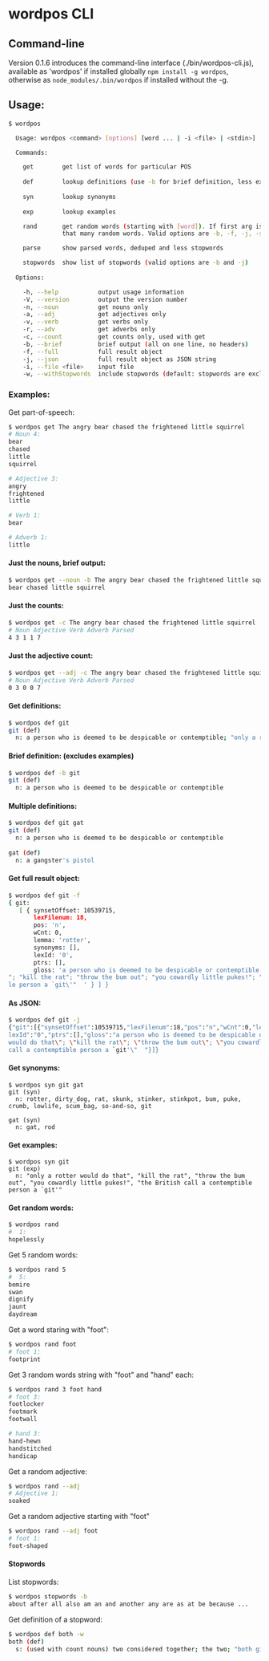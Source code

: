 wordpos CLI
=======

## Command-line

Version 0.1.6 introduces the command-line interface (./bin/wordpos-cli.js), available as 'wordpos' if installed globally
`npm install -g wordpos`, otherwise as `node_modules/.bin/wordpos` if installed without the -g.

## Usage:
```bash
$ wordpos

  Usage: wordpos <command> [options] [word ... | -i <file> | <stdin>]

  Commands:

    get        get list of words for particular POS
 
    def        lookup definitions (use -b for brief definition, less examples)
    
    syn        lookup synonyms
    
    exp        lookup examples

    rand       get random words (starting with [word]). If first arg is a number, returns
               that many random words. Valid options are -b, -f, -j, -s, -i.

    parse      show parsed words, deduped and less stopwords

    stopwords  show list of stopwords (valid options are -b and -j)
    
  Options:

    -h, --help           output usage information
    -V, --version        output the version number
    -n, --noun           get nouns only
    -a, --adj            get adjectives only
    -v, --verb           get verbs only
    -r, --adv            get adverbs only
    -c, --count          get counts only, used with get
    -b, --brief          brief output (all on one line, no headers)
    -f, --full           full result object
    -j, --json           full result object as JSON string
    -i, --file <file>    input file
    -w, --withStopwords  include stopwords (default: stopwords are excluded)
```


### Examples:
Get part-of-speech:
```bash
$ wordpos get The angry bear chased the frightened little squirrel
# Noun 4:
bear
chased
little
squirrel

# Adjective 3:
angry
frightened
little

# Verb 1:
bear

# Adverb 1:
little
```
#### Just the nouns, brief output:
```bash
$ wordpos get --noun -b The angry bear chased the frightened little squirrel
bear chased little squirrel
```
#### Just the counts:
```bash
$ wordpos get -c The angry bear chased the frightened little squirrel
# Noun Adjective Verb Adverb Parsed
4 3 1 1 7
```
#### Just the adjective count:
```bash
$ wordpos get --adj -c The angry bear chased the frightened little squirrel
# Noun Adjective Verb Adverb Parsed
0 3 0 0 7
```

#### Get definitions:
```bash
$ wordpos def git
git (def)
  n: a person who is deemed to be despicable or contemptible; "only a rotter would do that"; "kill the rat"; "throw the bum out"; "you cowardly little pukes!"; "the British call a contemptible persona `git'"
```
#### Brief definition: (excludes examples)
```bash
$ wordpos def -b git
git (def)
  n: a person who is deemed to be despicable or contemptible
```
#### Multiple definitions:
```bash
$ wordpos def git gat
git (def)
  n: a person who is deemed to be despicable or contemptible
  
gat (def)
  n: a gangster's pistol 
```

#### Get full result object:
```bash
$ wordpos def git -f
{ git:
   [ { synsetOffset: 10539715,
       lexFilenum: 18,
       pos: 'n',
       wCnt: 0,
       lemma: 'rotter',
       synonyms: [],
       lexId: '0',
       ptrs: [],
       gloss: 'a person who is deemed to be despicable or contemptible; "only a rotter would do that
"; "kill the rat"; "throw the bum out"; "you cowardly little pukes!"; "the British call a contemptib
le person a `git\'"  ' } ] }
```

#### As JSON:
```bash
$ wordpos def git -j
{"git":[{"synsetOffset":10539715,"lexFilenum":18,"pos":"n","wCnt":0,"lemma":"rotter","synonyms":[],"
lexId":"0","ptrs":[],"gloss":"a person who is deemed to be despicable or contemptible; \"only a rotter
would do that\"; \"kill the rat\"; \"throw the bum out\"; \"you cowardly little pukes!\"; \"the British
call a contemptible person a `git'\"  "}]}
```

#### Get synonyms:
```
$ wordpos syn git gat
git (syn)
  n: rotter, dirty_dog, rat, skunk, stinker, stinkpot, bum, puke, crumb, lowlife, scum_bag, so-and-so, git

gat (syn)
  n: gat, rod
```

#### Get examples:
```
$ wordpos syn git
git (exp)
  n: "only a rotter would do that", "kill the rat", "throw the bum out", "you cowardly little pukes!", "the British call a contemptible person a `git'"
```

#### Get random words:
```bash
$ wordpos rand
#  1:
hopelessly
```
Get 5 random words:
```sh
$ wordpos rand 5
#  5:
bemire
swan
dignify
jaunt
daydream
```
Get a word staring with "foot":
```sh
$ wordpos rand foot
# foot 1:
footprint
```
Get 3 random words string with "foot" and "hand" each:
```sh
$ wordpos rand 3 foot hand
# foot 3:
footlocker
footmark
footwall

# hand 3:
hand-hewn
handstitched
handicap
```
Get a random adjective:
```sh
$ wordpos rand --adj
# Adjective 1:
soaked
```
Get a random adjective starting with "foot"
```sh
$ wordpos rand --adj foot
# foot 1:
foot-shaped
```

#### Stopwords
List stopwords:
```bash
$ wordpos stopwords -b
about after all also am an and another any are as at be because ...
```

Get definition of a stopword:
```bash
$ wordpos def both -w
both (def)
  s: (used with count nouns) two considered together; the two; "both girls are pretty"

```
